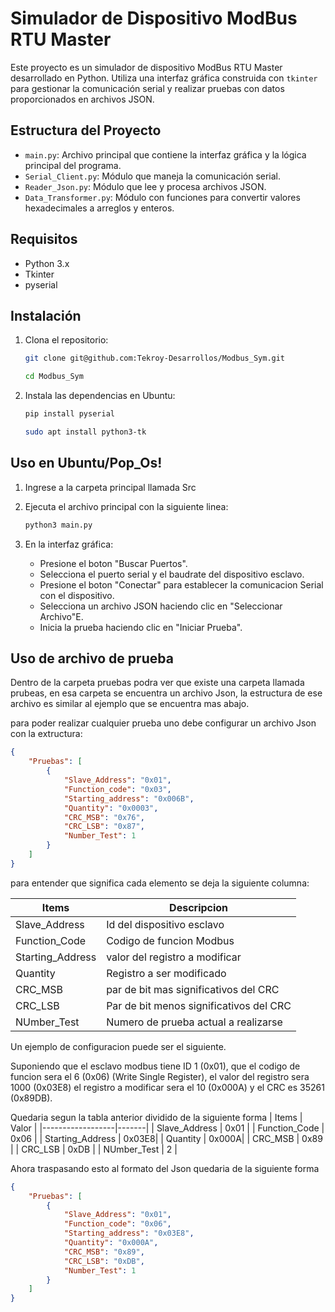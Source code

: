 # Simulador de Dispositivo ModBus RTU Master

Este proyecto es un simulador de dispositivo ModBus RTU Master desarrollado en Python. Utiliza una interfaz gráfica construida con `tkinter` para gestionar la comunicación serial y realizar pruebas con datos proporcionados en archivos JSON.

## Estructura del Proyecto

- `main.py`: Archivo principal que contiene la interfaz gráfica y la lógica principal del programa.
- `Serial_Client.py`: Módulo que maneja la comunicación serial.
- `Reader_Json.py`: Módulo que lee y procesa archivos JSON.
- `Data_Transformer.py`: Módulo con funciones para convertir valores hexadecimales a arreglos y enteros.

## Requisitos

- Python 3.x
- Tkinter
- pyserial

## Instalación

1. Clona el repositorio:
    ```bash
    git clone git@github.com:Tekroy-Desarrollos/Modbus_Sym.git

    cd Modbus_Sym
    ```

2. Instala las dependencias en Ubuntu:

    
    ```bash
    pip install pyserial
    ```
    
    ```bash
    sudo apt install python3-tk
    ```

## Uso en Ubuntu/Pop_Os!
1. Ingrese a la carpeta principal llamada Src

2. Ejecuta el archivo principal con la siguiente linea:

    ```bash
    python3 main.py
    ```

3. En la interfaz gráfica:
    - Presione el boton "Buscar Puertos".
    - Selecciona el puerto serial y el baudrate del dispositivo esclavo.
    - Presione el boton "Conectar" para establecer la comunicacion Serial con el dispositivo.
    - Selecciona un archivo JSON haciendo clic en "Seleccionar Archivo"E.
    - Inicia la prueba haciendo clic en "Iniciar Prueba".

## Uso de archivo de prueba

Dentro de la carpeta pruebas podra ver que existe una carpeta llamada prubeas,
en esa carpeta se encuentra un archivo Json, la estructura de ese archivo es 
similar al ejemplo que se encuentra mas abajo.

para poder realizar cualquier prueba uno debe configurar un archivo Json con la extructura:

```json
{
    "Pruebas": [
        {
            "Slave_Address": "0x01",
            "Function_code": "0x03",
            "Starting_address": "0x006B",
            "Quantity": "0x0003",
            "CRC_MSB": "0x76",
            "CRC_LSB": "0x87",
            "Number_Test": 1
        }
    ]
}
```
para entender que significa cada elemento se deja la siguiente columna:

| Items            | Descripcion |
|------------------|-----------|
| Slave_Address    | Id del dispositivo esclavo    |
| Function_Code    | Codigo de funcion Modbus      |
| Starting_Address | valor del registro a modificar   |
| Quantity         | Registro a ser modificado     |
| CRC_MSB          | par de bit mas significativos del CRC   |
| CRC_LSB          | Par de bit menos significativos del CRC |
| NUmber_Test      | Numero de prueba actual a realizarse    |


Un ejemplo de configuracion puede ser el siguiente.

Suponiendo que el esclavo modbus tiene ID 1 (0x01), que el codigo de funcion
sera el 6 (0x06) (Write Single Register), el valor del registro sera 1000 (0x03E8)
el registro a modificar sera el 10 (0x000A) y el CRC es 35261 (0x89DB).

Quedaria segun la tabla anterior dividido de la siguiente forma
| Items            | Valor |
|------------------|-------|
| Slave_Address    | 0x01 |
| Function_Code    | 0x06  |
| Starting_Address | 0x03E8|
| Quantity         | 0x000A|
| CRC_MSB          | 0x89  |
| CRC_LSB          | 0xDB  |
| NUmber_Test      | 2     |

Ahora traspasando esto al formato del Json quedaria de la siguiente forma

```json
{
    "Pruebas": [
        {
            "Slave_Address": "0x01",
            "Function_code": "0x06",
            "Starting_address": "0x03E8",
            "Quantity": "0x000A",
            "CRC_MSB": "0x89",
            "CRC_LSB": "0xDB",
            "Number_Test": 1
        }
    ]
}
```


